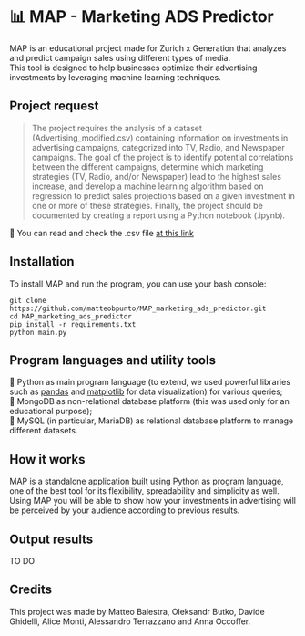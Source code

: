 # 📊 MAP - Marketing ADS Predictor

MAP is an educational project made for Zurich x Generation that analyzes and predict campaign sales using different types of media.\
This tool is designed to help businesses optimize their advertising investments by leveraging machine learning techniques.

## Project request

> The project requires the analysis of a dataset (Advertising_modified.csv) containing information on investments in advertising campaigns, categorized into TV, Radio, and Newspaper campaigns.
The goal of the project is to identify potential correlations between the different campaigns, determine which marketing strategies (TV, Radio, and/or Newspaper) lead to the highest sales increase, and develop a machine learning algorithm based on regression to predict sales projections based on a given investment in one or more of these strategies.
Finally, the project should be documented by creating a report using a Python notebook (.ipynb).

📂 You can read and check the .csv file [at this link](https://drive.google.com/file/d/1Wc-Sd3K2FjpfbUFHPabOoDTl2PM1fEco/view?usp=sharing)

## Installation

To install MAP and run the program, you can use your bash console:

```
git clone https://github.com/matteobpunto/MAP_marketing_ads_predictor.git  
cd MAP_marketing_ads_predictor  
pip install -r requirements.txt  
python main.py
```

## Program languages and utility tools

🐍 Python as main program language (to extend, we used powerful libraries such as [pandas](https://pandas.pydata.org/) and [matplotlib](https://matplotlib.org/) for data visualization) for various queries;\
🐒 MongoDB as non-relational database platform (this was used only for an educational purpose);\
🐳 MySQL (in particular, MariaDB) as relational database platform to manage different datasets.

## How it works

MAP is a standalone application built using Python as program language, one of the best tool for its flexibility, spreadability and simplicity as well.\
Using MAP you will be able to show how your investments in advertising will be perceived by your audience according to previous results.

## Output results

TO DO

## Credits
This project was made by Matteo Balestra, Oleksandr Butko, Davide Ghidelli, Alice Monti, Alessandro Terrazzano and Anna Occoffer.

